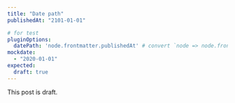 ```yaml
---
title: "Date path"
publishedAt: "2101-01-01"

# for test
pluginOptions:
  datePath: 'node.frontmatter.publishedAt' # convert `node => node.frontmatter.publishedAt`
mockdate:
  - "2020-01-01"
expected:
  draft: true
---
```


This post is draft.
